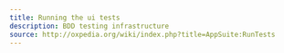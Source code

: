 ```yaml
---
title: Running the ui tests
description: BDD testing infrastructure
source: http://oxpedia.org/wiki/index.php?title=AppSuite:RunTests
---
```

